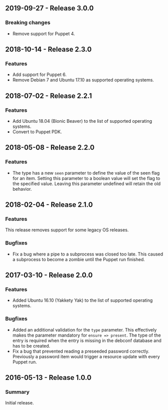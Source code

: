 ## 2019-09-27 - Release 3.0.0

### Breaking changes

- Remove support for Puppet 4.

## 2018-10-14 - Release 2.3.0

### Features

- Add support for Puppet 6.
- Remove Debian 7 and Ubuntu 17.10 as supported operating systems.

## 2018-07-02 - Release 2.2.1

### Features

- Add Ubuntu 18.04 (Bionic Beaver) to the list of supported operating systems.
- Convert to Puppet PDK.

## 2018-05-08 - Release 2.2.0

### Features

- The type has a new `seen` parameter to define the value of the seen flag for an item. Setting this parameter to a boolean value will set the flag to the specified value. Leaving this parameter undefined will retain the old behavior.

## 2018-02-04 - Release 2.1.0

### Features

This release removes support for some legacy OS releases.

### Bugfixes

- Fix a bug where a pipe to a subprocess was closed too late. This caused a subprocess to become a zombie until the Puppet run finished.

## 2017-03-10 - Release 2.0.0

### Features

- Added Ubuntu 16.10 (Yakkety Yak) to the list of supported operating systems.

### Bugfixes

- Added an additional validation for the `type` parameter. This effectively makes the parameter mandatory for `ensure => present`. The type of the entry is required when the entry is missing in the debconf database and has to be created.
- Fix a bug that prevented reading a preseeded password correctly. Previously a password item would trigger a resource update with every Puppet run.

## 2016-05-13 - Release 1.0.0

### Summary

Initial release.
